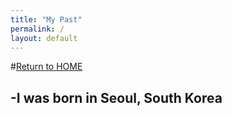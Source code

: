 ```yaml
---
title: "My Past"
permalink: /
layout: default
---
```



#[Return to HOME](https://mkim74.github.io/AboutMe/)

-I was born in Seoul, South Korea 
-




